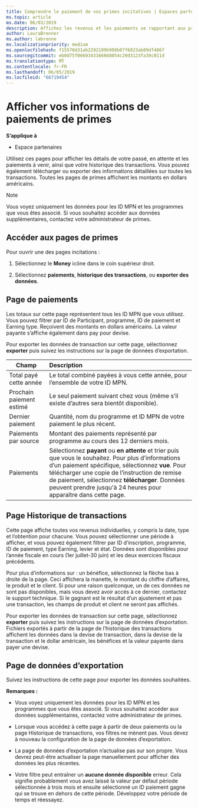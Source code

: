 ```yaml
---
title: Comprendre le paiement de vos primes incitatives | Espaces partenaires
ms.topic: article
ms.date: 06/03/2019
description: Affichez les revenus et les paiements se rapportant aux programmes de primes incitatives.
author: LauraBrenner
ms.author: labrenne
ms.localizationpriority: medium
ms.openlocfilehash: f15570d31ab2292109b998b07f6823ab09df486f
ms.sourcegitcommit: eb0d75f0669343166668054c20d3123fa39c011d
ms.translationtype: MT
ms.contentlocale: fr-FR
ms.lasthandoff: 06/05/2019
ms.locfileid: "66719454"
---
```

# <a name="view-your-incentives-payments-information"></a>Afficher vos informations de paiements de primes

**S’applique à**

-  Espace partenaires

Utilisez ces pages pour afficher les détails de votre passé, en attente et les paiements à venir, ainsi que votre historique des transactions. Vous pouvez également télécharger ou exporter des informations détaillées sur toutes les transactions. Toutes les pages de primes affichent les montants en dollars américains. 

>[!Note]
>Vous voyez uniquement les données pour les ID MPN et les programmes que vous êtes associé. Si vous souhaitez accéder aux données supplémentaires, contactez votre administrateur de primes. 

## <a name="access-the-incentives-pages"></a>Accéder aux pages de primes

Pour ouvrir une des pages incitations :

1.  Sélectionnez le **Money** icône dans le coin supérieur droit.

2.  Sélectionnez **paiements**, **historique des transactions**, ou **exporter des données**.

## <a name="payments-page"></a>Page de paiements

Les totaux sur cette page représentent tous les ID MPN que vous utilisez. Vous pouvez filtrer par ID de Participant, programme, ID de paiement et Earning type. Reçoivent des montants en dollars américains. La valeur payante s’affiche également dans pay pour devise. 

Pour exporter les données de transaction sur cette page, sélectionnez **exporter** puis suivez les instructions sur la page de données d’exportation. 

|**Champ**  |**Description**    |
|-------------------|:--------------------|
|Total payé cette année        |Le total combiné payées à vous cette année, pour l’ensemble de votre ID MPN.                                     |
|Prochain paiement estimé      |Le seul paiement suivant chez vous (même s’il existe d’autres sera bientôt disponible).                                     |
|Dernier paiement           |Quantité, nom du programme et ID MPN de votre paiement le plus récent.                                      |
|Paiements par source       |Montant des paiements représenté par programme au cours des 12 derniers mois.                                      |
|Paiements                       |Sélectionnez **payant** ou **en attente** et trier puis que vous le souhaitez. Pour plus d’informations d’un paiement spécifique, sélectionnez **vue**. Pour télécharger une copie de l’instruction de remise de paiement, sélectionnez **télécharger**. Données peuvent prendre jusqu'à 24 heures pour apparaître dans cette page.     |

## <a name="transaction-history-page"></a>Page Historique de transactions

Cette page affiche toutes vos revenus individuelles, y compris la date, type et l’obtention pour chacune. Vous pouvez sélectionner une période à afficher, et vous pouvez également filtrer par ID d’inscription, programme, ID de paiement, type Earning, levier et état. Données sont disponibles pour l’année fiscale en cours (1er juillet-30 juin) et les deux exercices fiscaux précédents. 

Pour plus d’informations sur : un bénéfice, sélectionnez la flèche bas à droite de la page. Ceci affichera la manette, le montant du chiffre d’affaires, le produit et le client. Si pour une raison quelconque, un de ces données ne sont pas disponibles, mais vous devez avoir accès à ce dernier, contactez le support technique. Si le gagnant est le résultat d’un ajustement et pas une transaction, les champs de produit et client ne seront pas affichés. 

Pour exporter les données de transaction sur cette page, sélectionnez **exporter** puis suivez les instructions sur la page de données d’exportation. Fichiers exportés à partir de la page de l’historique des transactions affichent les données dans la devise de transaction, dans la devise de la transaction et le dollar américain, les bénéfices et la valeur payante dans payer une devise. 

## <a name="export-data-page"></a>Page de données d’exportation

Suivez les instructions de cette page pour exporter les données souhaitées. 

**Remarques :**
- Vous voyez uniquement les données pour les ID MPN et les programmes que vous êtes associé. Si vous souhaitez accéder aux données supplémentaires, contactez votre administrateur de primes. 

- Lorsque vous accédez à cette page à partir de deux paiements ou la page Historique de transactions, vos filtres ne mènent pas. Vous devez à nouveau la configuration de la page de données d’exportation. 

- La page de données d’exportation n’actualise pas sur son propre. Vous devrez peut-être actualiser la page manuellement pour afficher des données les plus récentes. 

- Votre filtre peut entraîner un **aucune donnée disponible** erreur. Cela signifie probablement vous avez laissé la valeur par défaut période sélectionnée à trois mois et ensuite sélectionné un ID paiement gagne qui se trouve en dehors de cette période. Développez votre période de temps et réessayez. 

